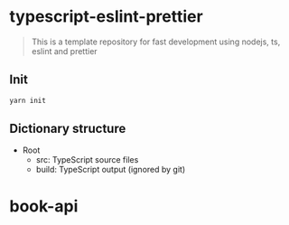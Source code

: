 # typescript-eslint-prettier

> This is a template repository for fast development using nodejs, ts, eslint and prettier

## Init

```sh
yarn init
```

## Dictionary structure

- Root
  - src: TypeScript source files
  - build: TypeScript output (ignored by git)
# book-api
